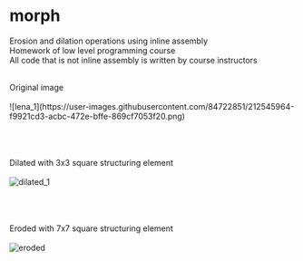 # morph
Erosion and dilation operations using inline assembly <br />
Homework of low level programming course <br />
All code that is not inline assembly is written by course instructors <br />

<br />
Original image <br /> <br />
![lena_1](https://user-images.githubusercontent.com/84722851/212545964-f9921cd3-acbc-472e-bffe-869cf7053f20.png)


 <br /> <br /> <br />
Dilated with 3x3 square structuring element <br /> <br />
![dilated_1](https://user-images.githubusercontent.com/84722851/212545707-40ff5a63-b8e8-4c28-9d23-07949c1dd342.png)

<br /> <br /> <br />
Eroded with 7x7 square structuring element <br /> <br />
![eroded](https://user-images.githubusercontent.com/84722851/212545714-8e5dc44f-28c4-4c7d-9e33-22d1a58f2442.png)
